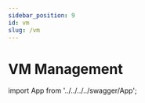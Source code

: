 ```yaml
---
sidebar_position: 9
id: vm
slug: /vm
---
```


# VM Management

import App from '../../../../swagger/App';

<App />